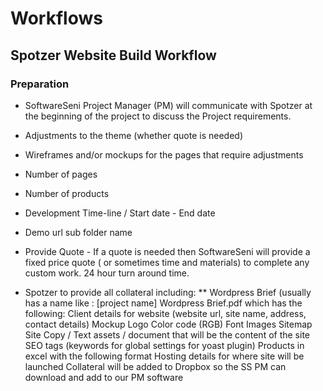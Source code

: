 # Workflows 


## Spotzer Website Build Workflow
### Preparation
* SoftwareSeni Project Manager (PM) will communicate with Spotzer at the beginning of the project to discuss the Project requirements.
* Adjustments to the theme (whether quote is needed)
* Wireframes and/or mockups for the pages that require adjustments
* Number of pages
* Number of products
* Development Time-line / Start date - End date
* Demo url sub folder name 
* Provide Quote - If a quote is needed then SoftwareSeni will provide a fixed price quote ( or sometimes time and materials) to complete any custom work. 24 hour turn around time.


* Spotzer to provide all collateral including:
** Wordpress Brief (usually has a name like : [project name] Wordpress Brief.pdf which has the following:
Client details for website (website url, site name, address, contact details)
Mockup
Logo
Color code (RGB)
Font
Images
Sitemap
Site Copy / Text assets / document that will be the content of the site
SEO tags (keywords for global settings for yoast plugin)
Products in excel with the following format
Hosting details for where site will be launched
Collateral will be added to Dropbox so the SS PM can download and add to our PM software

